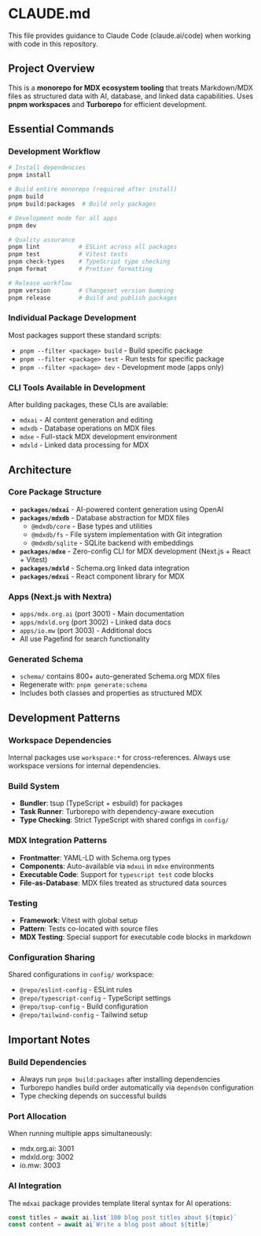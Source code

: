 # CLAUDE.md

This file provides guidance to Claude Code (claude.ai/code) when working with code in this repository.

## Project Overview

This is a **monorepo for MDX ecosystem tooling** that treats Markdown/MDX files as structured data with AI, database, and linked data capabilities. Uses **pnpm workspaces** and **Turborepo** for efficient development.

## Essential Commands

### Development Workflow
```bash
# Install dependencies
pnpm install

# Build entire monorepo (required after install)
pnpm build
pnpm build:packages  # Build only packages

# Development mode for all apps
pnpm dev

# Quality assurance
pnpm lint           # ESLint across all packages
pnpm test           # Vitest tests
pnpm check-types    # TypeScript type checking
pnpm format         # Prettier formatting

# Release workflow
pnpm version        # Changeset version bumping
pnpm release        # Build and publish packages
```

### Individual Package Development
Most packages support these standard scripts:
- `pnpm --filter <package> build` - Build specific package
- `pnpm --filter <package> test` - Run tests for specific package
- `pnpm --filter <package> dev` - Development mode (apps only)

### CLI Tools Available in Development
After building packages, these CLIs are available:
- `mdxai` - AI content generation and editing
- `mdxdb` - Database operations on MDX files
- `mdxe` - Full-stack MDX development environment
- `mdxld` - Linked data processing for MDX

## Architecture

### Core Package Structure
- **`packages/mdxai`** - AI-powered content generation using OpenAI
- **`packages/mdxdb`** - Database abstraction for MDX files
  - `@mdxdb/core` - Base types and utilities
  - `@mdxdb/fs` - File system implementation with Git integration
  - `@mdxdb/sqlite` - SQLite backend with embeddings
- **`packages/mdxe`** - Zero-config CLI for MDX development (Next.js + React + Vitest)
- **`packages/mdxld`** - Schema.org linked data integration
- **`packages/mdxui`** - React component library for MDX

### Apps (Next.js with Nextra)
- `apps/mdx.org.ai` (port 3001) - Main documentation
- `apps/mdxld.org` (port 3002) - Linked data docs  
- `apps/io.mw` (port 3003) - Additional docs
- All use Pagefind for search functionality

### Generated Schema
- `schema/` contains 800+ auto-generated Schema.org MDX files
- Regenerate with: `pnpm generate:schema`
- Includes both classes and properties as structured MDX

## Development Patterns

### Workspace Dependencies
Internal packages use `workspace:*` for cross-references. Always use workspace versions for internal dependencies.

### Build System
- **Bundler**: tsup (TypeScript + esbuild) for packages
- **Task Runner**: Turborepo with dependency-aware execution
- **Type Checking**: Strict TypeScript with shared configs in `config/`

### MDX Integration Patterns
- **Frontmatter**: YAML-LD with Schema.org types
- **Components**: Auto-available via `mdxui` in `mdxe` environments
- **Executable Code**: Support for `typescript test` code blocks
- **File-as-Database**: MDX files treated as structured data sources

### Testing
- **Framework**: Vitest with global setup
- **Pattern**: Tests co-located with source files
- **MDX Testing**: Special support for executable code blocks in markdown

### Configuration Sharing
Shared configurations in `config/` workspace:
- `@repo/eslint-config` - ESLint rules
- `@repo/typescript-config` - TypeScript settings
- `@repo/tsup-config` - Build configuration
- `@repo/tailwind-config` - Tailwind setup

## Important Notes

### Build Dependencies
- Always run `pnpm build:packages` after installing dependencies
- Turborepo handles build order automatically via `dependsOn` configuration
- Type checking depends on successful builds

### Port Allocation
When running multiple apps simultaneously:
- mdx.org.ai: 3001
- mdxld.org: 3002  
- io.mw: 3003

### AI Integration
The `mdxai` package provides template literal syntax for AI operations:
```ts
const titles = await ai.list`100 blog post titles about ${topic}`
const content = await ai`Write a blog post about ${title}`
```
